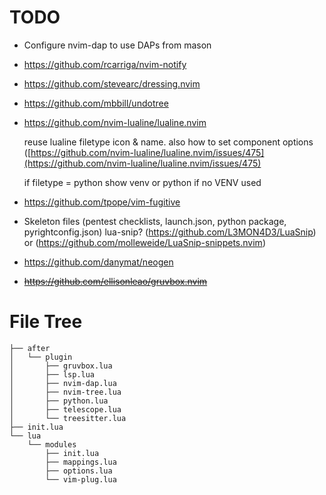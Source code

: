 # TODO
- Configure nvim-dap to use DAPs from mason
- https://github.com/rcarriga/nvim-notify
- https://github.com/stevearc/dressing.nvim
- https://github.com/mbbill/undotree
- https://github.com/nvim-lualine/lualine.nvim

    reuse lualine filetype icon & name. also how to set component options ([https://github.com/nvim-lualine/lualine.nvim/issues/475](https://github.com/nvim-lualine/lualine.nvim/issues/475)

    if filetype = python show venv or python if no VENV used
- https://github.com/tpope/vim-fugitive
- Skeleton files (pentest checklists, launch.json, python package, pyrightconfig.json) lua-snip? (https://github.com/L3MON4D3/LuaSnip) or (https://github.com/molleweide/LuaSnip-snippets.nvim)
- https://github.com/danymat/neogen
- ~~https://github.com/ellisonleao/gruvbox.nvim~~
# File Tree
```
├── after
│   └── plugin
│       ├── gruvbox.lua
│       ├── lsp.lua
│       ├── nvim-dap.lua
│       ├── nvim-tree.lua
│       ├── python.lua
│       ├── telescope.lua
│       └── treesitter.lua
├── init.lua
└── lua
    └── modules
        ├── init.lua
        ├── mappings.lua
        ├── options.lua
        └── vim-plug.lua
```
